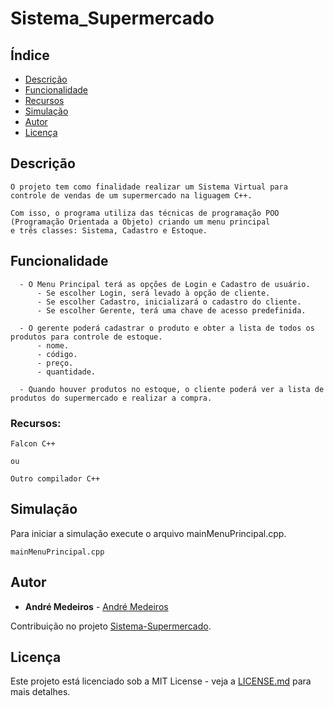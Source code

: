 # Sistema_Supermercado

## Índice
- [Descrição](#Descrição)
- [Funcionalidade](#Funcionalidade)
- [Recursos](#Recursos)
- [Simulação](#Simulação)
- [Autor](#Autor)
- [Licença](#Licença)

## Descrição

```
O projeto tem como finalidade realizar um Sistema Virtual para controle de vendas de um supermercado na liguagem C++.

Com isso, o programa utiliza das técnicas de programação POO (Programação Orientada a Objeto) criando um menu principal
e três classes: Sistema, Cadastro e Estoque.
```

## Funcionalidade

```
  - O Menu Principal terá as opções de Login e Cadastro de usuário.
      - Se escolher Login, será levado à opção de cliente.
      - Se escolher Cadastro, inicializará o cadastro do cliente.
      - Se escolher Gerente, terá uma chave de acesso predefinida.

  - O gerente poderá cadastrar o produto e obter a lista de todos os produtos para controle de estoque.
      - nome.
      - código.
      - preço.
      - quantidade.

  - Quando houver produtos no estoque, o cliente poderá ver a lista de produtos do supermercado e realizar a compra.
```

### Recursos:

```
Falcon C++

ou

Outro compilador C++
```

## Simulação

Para iniciar a simulação execute o arquivo mainMenuPrincipal.cpp.

```
mainMenuPrincipal.cpp
```

## Autor

* **André Medeiros** - [André Medeiros](https://github.com/andreemedeiros)

Contribuição no projeto [Sistema-Supermercado](https://github.com/andreemedeiros/Sistema-Supermercado/graphs/contributors).

## Licença

Este projeto está licenciado sob a MIT License - veja a [LICENSE.md](LICENSE.md) para mais detalhes.
